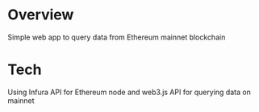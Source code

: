 # Overview
Simple web app to query data from Ethereum mainnet blockchain

# Tech
Using Infura API for Ethereum node and web3.js API for querying data on mainnet